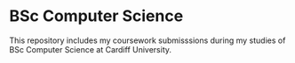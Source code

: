 # BSc Computer Science

This repository includes my coursework submisssions during my studies of BSc Computer Science at Cardiff University.